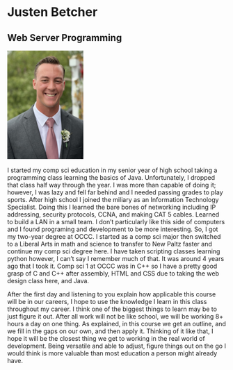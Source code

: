 # Justen Betcher
## Web Server Programming

<img src="IMG_2181.jpeg" alt="personal portait" height="250px" width="175px">

I started my comp sci education in my senior year of high school taking a programming class learning the basics of Java. Unfortunately, I dropped that class half way through the year. I was more than capable of doing it; however, I was lazy and fell far behind and I needed passing grades to play sports. After high school I joined the miliary as an Information Technology Specialist. Doing this I learned the bare bones of networking including IP addressing, security protocols, CCNA, and making CAT 5 cables. Learned to build a LAN in a small team. I don’t particularly like this side of computers and I found programing and development to be more interesting. So, I got my two-year degree at OCCC. I started as a comp sci major then switched to a Liberal Arts in math and science to transfer to New Paltz faster and continue my comp sci degree here. I have taken scripting classes learning python however, I can’t say I remember much of that. It was around 4 years ago that I took it. Comp sci 1 at OCCC was in C++ so I have a pretty good grasp of C and C++ after assembly, HTML and CSS due to taking the web design class here, and Java.

After the first day and listening to you explain how applicable this course will be in our careers, I hope to use the knowledge I learn in this class throughout my career. I think one of the biggest things to learn may be to just figure it out. After all work will not be like school, we will be working 8+ hours a day on one thing. As explained, in this course we get an outline, and we fill in the gaps on our own, and then apply it. Thinking of it like that, I hope it will be the closest thing we get to working in the real world of development. Being versatile and able to adjust, figure things out on the go I would think is more valuable than most education a person might already have.

